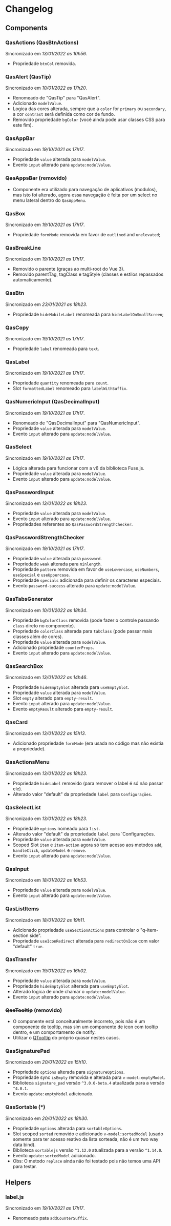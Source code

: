# Changelog

## Components

### QasActions (QasBtnActions)

Sincronizado em _13/01/2022 as 10h56_.

- Propriedade `btnCol` removida.

### QasAlert (QasTip)

Sincronizado em _10/01/2022 as 17h20_.

- Renomeado de "QasTip" para "QasAlert".
- Adicionado `modelValue`.
- Logica das cores alterada, sempre que a `color` for `primary` ou `secondary`, a cor `contrast` será definida como cor de fundo.
- Removido propriedade `bgColor` (você ainda pode usar classes CSS para este fim).

### QasAppBar

Sincronizado em _19/10/2021 as 17h17_.

- Propriedade `value` alterada para `modelValue`.
- Evento `input` alterado para `update:modelValue`.

### ~~QasAppsBar~~ (removido)
- Componente era utilizado para navegação de aplicativos (modulos), mas isto foi alterado, agora essa navegação é feita por um select no menu lateral dentro do `QasAppMenu`.

### QasBox

Sincronizado em _19/10/2021 as 17h17_.

- Propriedade `formMode` removida em favor de `outlined` and `unelevated`;

### QasBreakLine

Sincronizado em _19/10/2021 as 17h17_.

- Removido o parente (graças ao multi-root do Vue 3).
- Removido parentTag, tagClass e tagStyle (classes e estilos repassados automaticamente).

### QasBtn

Sincronizado em _23/01/2021 as 18h23_.

- Propriedade `hideMobileLabel` renomeada para `hideLabelOnSmallScreen`;

### QasCopy

Sincronizado em _19/10/2021 as 17h17_.

- Propriedade `label` renomeada para `text`.

### QasLabel

Sincronizado em _19/10/2021 as 17h17_.

- Propriedade `quantity` renomeada para `count`.
- Slot `formattedLabel` renomeado para `labelWithSuffix`.

### QasNumericInput (QasDecimalInput)

Sincronizado em _19/10/2021 as 17h17_.

- Renomeado de "QasDecimalInput" para "QasNumericInput".
- Propriedade `value` alterada para `modelValue`.
- Evento `input` alterado para `update:modelValue`.

### QasSelect

Sincronizado em _19/10/2021 as 17h17_.

- Lógica alterada para funcionar com a v6 da biblioteca Fuse.js.
- Propriedade `value` alterada para `modelValue`.
- Evento `input` alterado para `update:modelValue`.

### QasPasswordInput

Sincronizado em _13/01/2022 as 18h23_.

- Propriedade `value` alterada para `modelValue`.
- Evento `input` alterado para `update:modelValue`.
- Propriedades referentes ao `QasPasswordStrengthChecker`.

### QasPasswordStrengthChecker

Sincronizado em _19/10/2021 as 17h17_.

- Propriedade `value` alterada para `password`.
- Propriedade `weak` alterada para `minlength`.
- Propriedade `pattern` removida em favor de `useLowercase`, `useNumbers`, `useSpecial` e `useUppercase`.
- Propriedade `specials` adicionada para definir os caracteres especiais.
- Evento `password-success` alterado para `update:modelValue`.

### QasTabsGenerator

Sincronizado em _10/01/2022 as 18h34_.

- Propriedade `bgColorClass` removida (pode fazer o controle passando `class` direto no componente).
- Propriedade `colorClass` alterada para `tabClass` (pode passar mais classes além de cores).
- Propriedade `value` alterada para `modelValue`.
- Adicionado propriedade `counterProps`.
- Evento `input` alterado para `update:modelValue`.

### QasSearchBox

Sincronizado em _13/01/2022 as 14h46_.

- Propriedade `hideEmptySlot` alterada para `useEmptySlot`.
- Propriedade `value` alterada para `modelValue`.
- Slot `empty` alterado para `empty-result`.
- Evento `input` alterado para `update:modelValue`.
- Evento `emptyResult` alterado para `empty-result`.

### QasCard

Sincronizado em _13/01/2022 as 15h13_.

- Adicionado propriedade `formMode` (era usada no código mas não existia a propriedade).

### QasActionsMenu

Sincronizado em _13/01/2022 as 18h23_.

- Propriedade `hideLabel` removido (para remover o label é só não passar ele).
- Alterado valor "default" da propriedade `label` para `Configurações`.

### QasSelectList

Sincronizado em _13/01/2022 as 18h23_.

- Propriedade `options` nomeado para `list`.
- Alterado valor "default" da propriedade `label` para `Configurações.
- Propriedade `value` alterada para `modelValue`.
- Scoped Slot `item` e `item-action` agora só tem acesso aos metodos `add`, `handleClick`, `updateModel` e `remove`.
- Evento `input` alterado para `update:modelValue`.

### QasInput

Sincronizado em _18/01/2022 as 16h53_.

- Propriedade `value` alterada para `modelValue`.
- Evento `input` alterado para `update:modelValue`.

### QasListItems

Sincronizado em _18/01/2022 as 19h11_.

- Adicionado propriedade `useSectionActions` para controlar o "q-item-section side".
- Propriedade `useIconRedirect` alterada para `redirectOnIcon` com valor "default" `true`.

### QasTransfer

Sincronizado em _19/01/2022 as 16h02_.

- Propriedade `value` alterada para `modelValue`.
- Propriedade `hideEmptySlot` alterada para `useEmptySlot`.
- Alterado logica de onde chamar o `update:modelValue`.
- Evento `input` alterado para `update:modelValue`.

### ~~QasTooltip~~ (removido)
- O componente está conceituralmente incorreto, pois não é um componente de tooltip, mas sim um componente de icon com tooltip dentro, e um comportamento de notify.
- Utilizar o [QTooltip](https://quasar.dev/vue-components/tooltip#introduction) do próprio quasar nestes casos.

### QasSignaturePad

Sincronizado em _20/01/2022 as 15h10_.

- Propriedade `options` alterada para `signatureOptions`.
- Propriedade sync `isEmpty` removida e alterada para `v-model:emptyModel`.
- Biblioteca `signature_pad` versão `^3.0.0-beta.4` atualizada para a versão `^4.0.1`.
- Evento `update:emptyModel` adicionado.

### QasSortable (*)

Sincronizado em _20/01/2022 as 18h30_.

- Propriedade `options` alterada para `sortableOptions`.
- Slot scoped `sorted` removido e adicionado `v-model:sortedModel` (usado somente para ter acesso reativo da lista sorteada, não é um two way data bind).
- Biblioteca `sortablejs` versão `^1.12.0` atualizada para a versão `^1.14.0`.
- Evento `update:sortedModel` adicionado.
- Obs: O metodo `replace` ainda não foi testado pois não temos uma API para testar.

## Helpers

### label.js

Sincronizado em _19/10/2021 as 17h17_.

- Renomeado pata `addCounterSuffix`.
